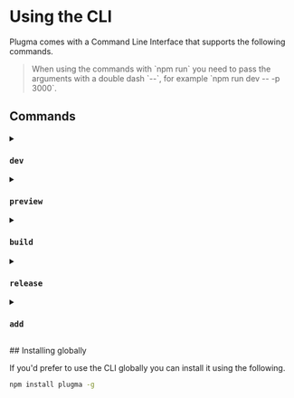 # Using the CLI

Plugma comes with a Command Line Interface that supports the following commands.

<blockquote class="info">
When using the commands with `npm run` you need to pass the arguments with a double dash `--`, for example `npm run dev -- -p 3000`.
</blockquote>

## Commands

<details>

<summary>

### `dev`

</summary>

Start a server to develop your plugin. This command builds the `ui.html` and points it to the dev server making it easier to develop and debug your plugin.

##### Usage

```bash
plugma dev [options]
```

##### Options

-   `-p`, `--port`: Specify a port number for the plugin preview.
-   `-o`, `--output`: Specify an output dir, default is `dist`.
-   `-m`, `--mode`: Specify a mode.
-   `-ws`, `--websockets`: Enable WebSockets to preview in browser.

##### Example

```bash
# Start development server on port 3000
plugma dev -p 3000

# Start development server with websockets enabled
plugma dev -ws
```

</details>

<details>

<summary>

### `preview`

</summary>

Preview your plugin in any browser to see how it looks and works. Make sure the plugin is open in the Figma desktop app for this to work.

##### Usage

```bash
plugma preview [options]
```

##### Options

-   `-p`, `--port`: Specify a port number for the plugin preview.
-   `-o`, `--output`: Specify an output dir, default is `dist`.
-   `-m`, `--mode`: Specify a mode.

##### Example

```bash
# Preview the plugin on port 8080
plugma preview -p 8080
```

</details>

<details>

<summary>

### `build`

</summary>

Create a build before publishing. This command compiles and bundles your plugin, preparing it for distribution.

##### Usage

```bash
plugma build [options]
```

##### Options

-   `-w`, `--watch`: Watch for changes and rebuild automatically.
-   `-o`, `--output`: Specify an output dir, default is `dist`.
-   `-m`, `--mode`: Specify a mode.

##### Example

```bash
# Build the plugin
plugma build

# Build and watch for changes
plugma build -w
```

</details>

<details>

<summary>

### `release`

</summary>

Build the plugin and release to GitHub. This command automates creating a new GitHub release with your latest changes. If no version is specified, it will automatically update the `plugma.pluginVersion` field in `package.json`.

##### Usage

```bash
plugma release [version] [options]
```

##### Version

-   `alpha`, `beta`, `stable` or an integer (optional)

##### Options

-   `-t`, `--title`: Custom title for the release.
-   `-n`, `--notes`: Add release notes.
-   `-o`, `--output`: Specify an output dir, default is `dist`.

##### Example

```bash
# Increment the next stable version
plugma release

# Release a beta version with custom title and notes
plugma release beta -t "New feature" -n "This release includes new features X and Y"
```

</details>

<!-- <details>

<summary>

### `test`

</summary>

Run unit tests against your plugin.

##### Usage

The developer server must be running first by using the `dev` command before running tests.

```bash
plugma test
```

##### Options

-   `-w`, `--watch`: Watch for changes and rerun tests automatically.

##### Example

```bash
# Start development server and run tests
plugma dev # In one terminal
plugma test # In another terminal
```

<blockquote class="info">
When using the commands with `npm run` you need to pass the arguments with a double dash `--`, for example `npm run dev -- -p 3000`.
</blockquote>

</details> -->

<details>

<summary>

### `add`

</summary>

Add integrations to your project.

##### Usage

```bash
plugma add [integration?]
```

##### Integration

-   `playwright`
-   `vitest`
-   `tailwind`
-   `shadcn`

##### Example

```bash
plugma add playwright
```

</details>

## Installing globally

If you'd prefer to use the CLI globally you can install it using the following.

```bash
npm install plugma -g
```
